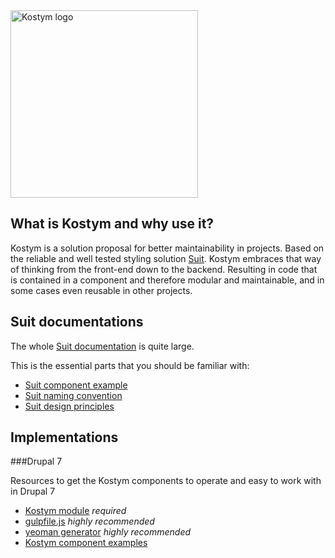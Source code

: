 <img src="http://imgh.us/Kostym_logo.svg" alt="Kostym logo" title="Kostym - Dressed maintainability" width="300"/>

## What is Kostym and why use it?
Kostym is a solution proposal for better maintainability in projects. Based on the reliable and well tested styling solution [Suit](https://github.com/suitcss/suit).
Kostym embraces that way of thinking from the front-end down to the backend. Resulting in code that is contained in a component and therefore modular and maintainable, and in some cases even reusable in other projects.

## Suit documentations
The whole [Suit documentation](https://github.com/suitcss/suit) is quite large.

This is the essential parts that you should be familiar with:

* [Suit component example](https://github.com/suitcss/suit#example)
* [Suit naming convention](https://github.com/suitcss/suit/blob/master/doc/naming-conventions.md)
* [Suit design principles](https://github.com/suitcss/suit/blob/master/doc/design-principles.md)

## Implementations
###Drupal 7

Resources to get the Kostym components to operate and easy to work with in Drupal 7

* [Kostym module](https://github.com/kostym/drupal-7-module) *required*
* [gulpfile.js](https://github.com/kostym/drupal-7-gulpfile.js) *highly recommended*
* [yeoman generator](https://github.com/kostym/drupal-7-yeoman-generator) *highly recommended*
* [Kostym component examples](https://github.com/kostym/drupal-7-examples)
